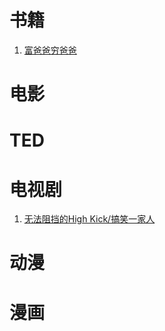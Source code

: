 # 书籍
1. [富爸爸穷爸爸](http://book.douban.com/subject/6438293/) 

# 电影

# TED

# 电视剧
1. [无法阻挡的High Kick/搞笑一家人](http://movie.douban.com/subject/2360882/)

# 动漫

# 漫画
